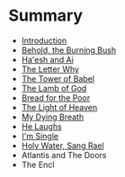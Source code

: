 # Summary

* [Introduction](README.md)
* [Behold, the Burning Bush](behold,_the_burning_bush.md)
* [Ha'esh and Ai](chapter1.md)
* [The Letter Why](the_letter_why.md)
* [The Tower of Babel](the_tower_of_babel.md)
* [The Lamb of God](the_lamb_of_god.md)
* [Bread for the Poor](bread_for_the_poor.md)
* [The Light of Heaven](the_light_of_heaven.md)
* [My Dying Breath](my_dying_breath.md)
* [He Laughs](hamd.md/he_laughs.md)
* [I'm Single](im_single.md)
* [Holy Water, Sang Rael](holy_water,_sang_rael.md)
* Atlantis and The Doors
* The Encl

